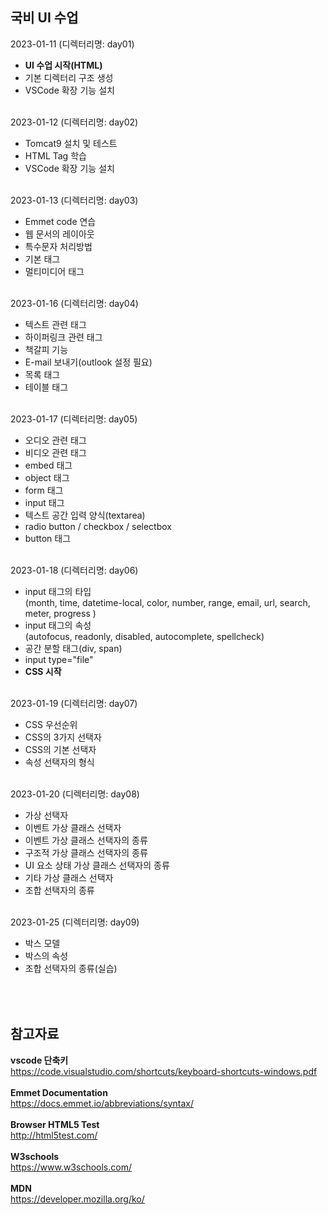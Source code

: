 ## 국비 UI 수업  
2023-01-11  (디렉터리명: day01)  
- **UI 수업 시작(HTML)**
- 기본 디렉터리 구조 생성
- VSCode 확장 기능 설치  

\
2023-01-12 (디렉터리명: day02)
- Tomcat9 설치 및 테스트
- HTML Tag 학습
- VSCode 확장 기능 설치  

\
2023-01-13 (디렉터리명: day03)
- Emmet code 연습  
- 웹 문서의 레이아웃  
- 특수문자 처리방법  
- 기본 태그  
- 멀티미디어 태그  

\
2023-01-16 (디렉터리명: day04)
- 텍스트 관련 태그
- 하이퍼링크 관련 태그
- 책갈피 기능
- E-mail 보내기(outlook 설정 필요)
- 목록 태그
- 테이블 태그

\
2023-01-17 (디렉터리명: day05)
- 오디오 관련 태그
- 비디오 관련 태그
- embed 태그
- object 태그
- form 태그
- input 태그
- 텍스트 공간 입력 양식(textarea)
- radio button / checkbox / selectbox
- button 태그

\
2023-01-18 (디렉터리명: day06)
- input 태그의 타입  
  (month, time, datetime-local, color, number, range, email, url, search, meter, progress  )
- input 태그의 속성  
  (autofocus, readonly, disabled, autocomplete, spellcheck)
- 공간 분할 태그(div, span)
- input type="file"
- **CSS 시작**

\
2023-01-19 (디렉터리명: day07)
- CSS 우선순위
- CSS의 3가지 선택자
- CSS의 기본 선택자
- 속성 선택자의 형식

\
2023-01-20 (디렉터리명: day08)
- 가상 선택자
- 이벤트 가상 클래스 선택자
- 이벤트 가상 클래스 선택자의 종류
- 구조적 가상 클래스 선택자의 종류
- UI 요소 상태 가상 클래스 선택자의 종류
- 기타 가상 클래스 선택자
- 조합 선택자의 종류

\
2023-01-25 (디렉터리명: day09)
- 박스 모델
- 박스의 속성
- 조합 선택자의 종류(실습)

\
\
참고자료
---  
**vscode 단축키**  
https://code.visualstudio.com/shortcuts/keyboard-shortcuts-windows.pdf  
\
**Emmet Documentation**  
https://docs.emmet.io/abbreviations/syntax/  
\
**Browser HTML5 Test**  
http://html5test.com/  
\
**W3schools**  
https://www.w3schools.com/  
\
**MDN**  
https://developer.mozilla.org/ko/